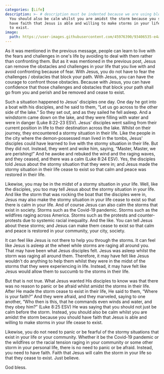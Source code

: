 ```yaml
---
categories: [Life]
description: >- # description must be indented because we are using block scalar
  You should also be calm whilst you are amidst the storm because you should
  have faith that Jesus is able and willing to make storms in your life cease
  to exist.
image:
  path: https://user-images.githubusercontent.com/45976390/93406535-e4a6b900-f85d-11ea-8330-ca8eaed250ac.jpg
---
```


As it was mentioned in the previous message, people can learn to live with the
fears and challenges in one's life by avoiding to deal with them rather than
confronting them. But as it was mentioned in the previous post, Jesus can remove
the obstacles and challenges in your life that you live with and avoid
confronting because of fear. With Jesus, you do not have to fear the challenges
/ obstacles that block your path. With Jesus, you can have the courage to
confront those obstacles. Because with Jesus, you can have confidence that those
challenges and obstacles that block your path shall go from you and perish and
be removed and cease to exist.

Such a situation happened to Jesus' disciples one day. One day he got into a
boat with his disciples, and he said to them, “Let us go across to the other
side of the lake.” So they set out, and as they sailed he fell asleep. And a
windstorm came down on the lake, and they were filling with water and were in
danger (Luke 8:22-23 ESV). Jesus' disciples went sailing from their current
position in life to their destination across the lake. Whilst on their journey,
they encountered a stormy situation in their life. Like the people in the city
where the demon-possessed man lived in the tombs, Jesus' disciples could have
learned to live with the stormy situation in their life. But they did not.
Instead, they went and woke him, saying, “Master, Master, we are perishing!” And
he awoke and rebuked the wind and the raging waves, and they ceased, and there
was a calm (Luke 8:24 ESV). Yes, the disciples told Jesus about the stormy
situation that they were in; and Jesus made the stormy situation in their life
cease to exist so that calm and peace was restored in their life.

Likewise, you may be in the midst of a stormy situation in your life. Well, like
the disciples, you too may tell Jesus about the stormy situation in your life.
And like the storm that was rocking the boat that the disciples were in, Jesus
may also make the stormy situation in your life cease to exist so that there is
calm in your life. And of course Jesus can also calm the storms that exist in
society. Storms such as the Covid-19 pandemic. Storms such as the wildfires
raging across America. Storms such as the protests and counter-protests due to
systemic racial inequality. And the like. You can tell Jesus about these storms;
and Jesus can make them cease to exist so that calm and peace is restored in
your community, your city, society.

It can feel like Jesus is not there to help you through the storms. It can feel
like Jesus is asleep at the wheel while storms are raging all around you. That
may have been what Jesus disciples felt. Jesus was asleep whilst the storm was
raging all around them. Therefore, it may have felt like Jesus wouldn't do
anything to help them whilst they were in the midst of the storms that they were
experiencing in life. Instead, it may have felt like Jesus would allow them to
succumb to the storms in their life.

But that is not true. What Jesus wanted His disciples to know was that there was
no reason to panic or be afraid whilst amidst the storms in their life. After He
made the storm cease to exist in their life, He said to them, “Where is your
faith?” And they were afraid, and they marveled, saying to one another, “Who
then is this, that he commands even winds and water, and they obey him?” (Luke
8:25 ESV) He was saying that you should not just be calm before the storm.
Instead, you should also be calm whilst you are amidst the storm because you
should have faith that Jesus is able and willing to make storms in your life
cease to exist.

Likewise, you do not need to panic or be fearful of the stormy situations that
exist in your life or your community. Whether it be the Covid-19 pandemic or the
wildfires or the racial tension raging in your community or some other storm in
your personal life, there is no need to panic or be afraid. Instead, you need to
have faith. Faith that Jesus will calm the storm in your life so that they cease
to exist. Just believe.

God bless.
